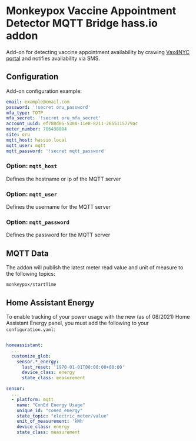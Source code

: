 # Monkeypox Vaccine Appointment Detector MQTT Bridge hass.io addon

Add-on for detecting vaccine appointment availability by crawing [Vax4NYC portal](https://vax4nyc.nyc.gov/patient/s/vaccination-schedule?page=Monkeypox) and notifies availability via SMS.

## Configuration

Add-on configuration example:

```yaml
email: example@email.com
password: '!secret oru_password'
mfa_type: TOTP
mfa_secret: '!secret oru_mfa_secret'
account_uuid: ef788d65-5380-11e8-8211-2655115779ac
meter_number: 706438804
site: oru
mqtt_host: hassio.local
mqtt_user: mqtt
mqtt_password: '!secret mqtt_password'
```

### Option: `mqtt_host`

Defines the hostname or ip of the MQTT server

### Option: `mqtt_user`

Defines the username for the MQTT server

### Option: `mqtt_password`

Defines the password for the MQTT server


## MQTT Data

The addon will publish the latest meter read value and unit of measure to the following topics:

`monkeypox/startTime`


## Home Assistant Energy

To enable tracking of your power usage with the new (as of 08/2021) Home Assistant Energy panel, you must add the following to your `configuration.yaml`:

```yaml

homeassistant:
  ...
  customize_glob:
    sensor.*_energy:
      last_reset: '1970-01-01T00:00:00+00:00'
      device_class: energy
      state_class: measurement

sensor:
  ...
  - platform: mqtt
    name: "ConEd Energy Usage"
    unique_id: "coned_energy"
    state_topic: "electric_meter/value"
    unit_of_measurement: 'kWh'
    device_class: energy
    state_class: measurement

```
